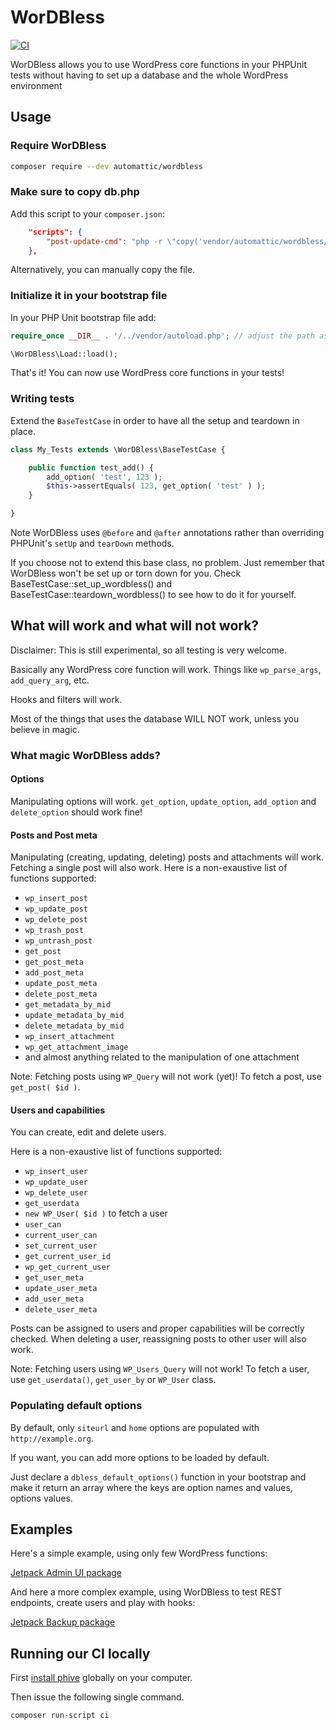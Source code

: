 # WorDBless

[![CI](https://github.com/Automattic/wordbless/workflows/CI/badge.svg)](https://github.com/Automattic/wordbless/actions?query=workflow%3ACI)

WorDBless allows you to use WordPress core functions in your PHPUnit tests without having to set up a database and the whole WordPress environment

## Usage

### Require WorDBless

```bash
composer require --dev automattic/wordbless
```

### Make sure to copy db.php

Add this script to your `composer.json`:

```json
    "scripts": {
        "post-update-cmd": "php -r \"copy('vendor/automattic/wordbless/src/dbless-wpdb.php', 'wordpress/wp-content/db.php');\""
    },
```

Alternatively, you can manually copy the file.

### Initialize it in your bootstrap file

In your PHP Unit bootstrap file add:

```php
require_once __DIR__ . '/../vendor/autoload.php'; // adjust the path as needed

\WorDBless\Load::load();
```

That's it! You can now use WordPress core functions in your tests!

### Writing tests

Extend the `BaseTestCase` in order to have all the setup and teardown in place.

```php
class My_Tests extends \WorDBless\BaseTestCase {

	public function test_add() {
		add_option( 'test', 123 );
		$this->assertEquals( 123, get_option( 'test' ) );
	}

}
```
Note WorDBless uses `@before` and `@after` annotations rather than overriding PHPUnit's `setUp` and `tearDown` methods.

If you choose not to extend this base class, no problem. Just remember that WorDBless won't be set up or torn down for you. Check BaseTestCase::set_up_wordbless() and BaseTestCase::teardown_wordbless() to see how to do it for yourself.

## What will work and what will not work?

Disclaimer: This is still experimental, so all testing is very welcome.

Basically any WordPress core function will work. Things like `wp_parse_args`, `add_query_arg`, etc.

Hooks and filters will work.

Most of the things that uses the database WILL NOT work, unless you believe in magic.

### What magic WorDBless adds?

#### Options

Manipulating options will work. `get_option`, `update_option`, `add_option` and `delete_option` should work fine!

#### Posts and Post meta

Manipulating (creating, updating, deleting) posts and attachments will work. Fetching a single post will also work. Here is a non-exaustive list of functions supported:

* `wp_insert_post`
* `wp_update_post`
* `wp_delete_post`
* `wp_trash_post`
* `wp_untrash_post`
* `get_post`
* `get_post_meta`
* `add_post_meta`
* `update_post_meta`
* `delete_post_meta`
* `get_metadata_by_mid`
* `update_metadata_by_mid`
* `delete_metadata_by_mid`
* `wp_insert_attachment`
* `wp_get_attachment_image`
* and almost anything related to the manipulation of one attachment

Note: Fetching posts using `WP_Query` will not work (yet)! To fetch a post, use `get_post( $id )`.

#### Users and capabilities

You can create, edit and delete users.

Here is a non-exaustive list of functions supported:

* `wp_insert_user`
* `wp_update_user`
* `wp_delete_user`
* `get_userdata`
* `new WP_User( $id )` to fetch a user
* `user_can`
* `current_user_can`
* `set_current_user`
* `get_current_user_id`
* `wp_get_current_user`
* `get_user_meta`
* `update_user_meta`
* `add_user_meta`
* `delete_user_meta`

Posts can be assigned to users and proper capabilities will be correctly checked. When deleting a user, reassigning posts to other user will also work.

Note: Fetching users using `WP_Users_Query` will not work! To fetch a user, use `get_userdata()`, `get_user_by` or `WP_User` class.

### Populating default options

By default, only `siteurl` and `home` options are populated with `http://example.org`.

If you want, you can add more options to be loaded by default. 

Just declare a `dbless_default_options()` function in your bootstrap and make it return an array where the keys are option names and values, options values.

## Examples

Here's a simple example, using only few WordPress functions:

[Jetpack Admin UI package](https://github.com/Automattic/jetpack/blob/master/projects/packages/admin-ui/tests/php)

And here a more complex example, using WorDBless to test REST endpoints, create users and play with hooks:

[Jetpack Backup package](https://github.com/Automattic/jetpack/blob/master/projects/packages/backup/tests/php)
## Running our CI locally

First [install phive](https://phar.io/#Install) globally on your computer.

Then issue the following single command.

```bash
composer run-script ci
```
